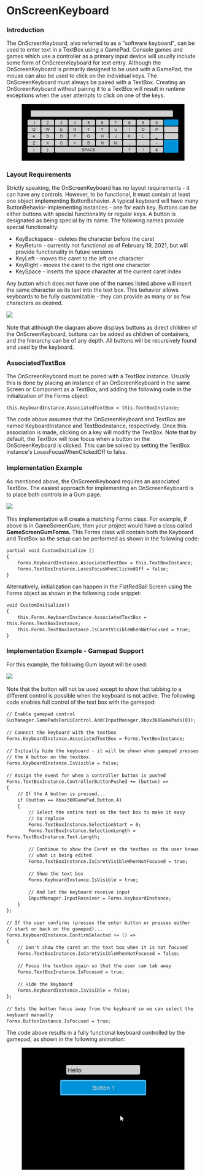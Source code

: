 # OnScreenKeyboard

### Introduction

The OnScreenKeyboard, also referred to as a "software keyboard", can be used to enter text in a TextBox using a GamePad. Console games and games which use a controller as a primary input device will usually include some form of OnScreenKeyboard for text entry. Although the OnScreenKeyboard is primarily designed to be used with a GamePad, the mouse can also be used to click on the individual keys. The OnScreenKeyboard must always be paired with a TextBox. Creating an OnScreenKeyboard without pairing it to a TextBox will result in runtime exceptions when the user attempts to click on one of the keys.

<figure><img src="../../../../.gitbook/assets/2021-02-2021_February_19_210140.gif" alt=""><figcaption></figcaption></figure>

### Layout Requirements

Strictly speaking, the OnScreenKeyboard has no layout requirements - it can have any controls. However, to be functional, it must contain at least one object implementing ButtonBehavior. A typical keyboard will have many ButtonBehavior-implementing instances - one for each key. Buttons can be either buttons with special functionality or regular keys. A button is designated as being special by its name. The following names provide special functionality:

* KeyBackspace - deletes the character before the caret
* KeyReturn - currently not functional as of February 19, 2021, but will provide functionality in future versions
* KeyLeft - moves the caret to the left one character
* KeyRight - moves the caret to the right one character
* KeySpace - inserts the space character at the current caret index

Any button which does not have one of the names listed above will insert the same character as its text into the text box. This behavior allows keyboards to be fully customizable - they can provide as many or as few characters as desired.

![](../../../../.gitbook/assets/2021-02-img\_6030989f78e65.png)

Note that although the diagram above displays buttons as direct children of the OnScreenKeyboard, buttons can be added as children of containers, and the hierarchy can be of any depth. All buttons will be recursively found and used by the keyboard.

### AssociatedTextBox

The OnScreenKeyboard must be paired with a TextBox instance. Usually this is done by placing an instance of an OnScreenKeyboard in the same Screen or Component as a TextBox, and adding the following code in the initialization of the Forms object:

```
this.KeyboardInstance.AssociatedTextBox = this.TextBoxInstance;
```

The code above assumes that the OnScreenKeyboard and TextBox are named KeyboardInstance and TextBoxInstance, respectively. Once this association is made, clicking on a key will modify the TextBox. Note that by default, the TextBox will lose focus when a button on the OnScreenKeyboard is clicked. This can be solved by setting the TextBox instance's LosesFocusWhenClickedOff to false.

### Implementation Example

As mentioned above, the OnScreenKeyboard requires an associated TextBox. The easiest approach for implementing an OnScreenKeyboard is to place both controls in a Gum page.

![](../../../../.gitbook/assets/2021-02-img\_6031dc3ac3a39.png)

This implementation will create a matching Forms class. For example, if above is in GameScreenGum, then your project would have a class called **GameScreenGumForms.** This Forms class will contain both the Keyboard and TextBox so the setup can be performed as shown in the following code:

```
partial void CustomInitialize () 
{
    Forms.KeyboardInstance.AssociatedTextBox = this.TextBoxInstance;
    Forms.TextBoxInstance.LosesFocusWhenClickedOff = false;
}
```

Alternatively, initialization can happen in the FlatRedBall Screen using the Forms object as shown in the following code snippet:

```
void CustomInitialize()
{
    this.Forms.KeyboardInstance.AssociatedTextBox = this.Forms.TextBoxInstance;
    this.Forms.TextBoxInstance.IsCaretVisibleWhenNotFocused = true;
}
```

### Implementation Example - Gamepad Support

For this example, the following Gum layout will be used:

![](../../../../.gitbook/assets/2022-02-img\_62005c691db5c.png)

Note that the button will not be used except to show that tabbing to a different control is possible when the keyboard is not active. The following code enables full control of the text box with the gamepad:

```
// Enable gamepad control
GuiManager.GamePadsForUiControl.Add(InputManager.Xbox360GamePads[0]);

// Connect the keyboard with the textbox
Forms.KeyboardInstance.AssociatedTextBox = Forms.TextBoxInstance;

// Initially hide the keyboard - it will be shown when gamepad presses
// the A button on the textbox.
Forms.KeyboardInstance.IsVisible = false;

// Assign the event for when a controller button is pushed
Forms.TextBoxInstance.ControllerButtonPushed += (button) =>
{
    // If the A button is pressed...
    if (button == Xbox360GamePad.Button.A)
    {
        // Select the entire text on the text box to make it easy
        // to replace
        Forms.TextBoxInstance.SelectionStart = 0;
        Forms.TextBoxInstance.SelectionLength = Forms.TextBoxInstance.Text.Length;

        // Continue to show the Caret on the textbox so the user knows
        // what is being edited
        Forms.TextBoxInstance.IsCaretVisibleWhenNotFocused = true;

        // Shwo the text box
        Forms.KeyboardInstance.IsVisible = true;

        // And let the keyboard receive input
        InputManager.InputReceiver = Forms.KeyboardInstance;
    }
};

// If the user confirms (presses the enter button or presses either
// start or back on the gamepad)...
Forms.KeyboardInstance.ConfirmSelected += () =>
{
    // Don't show the caret on the text box when it is not focused
    Forms.TextBoxInstance.IsCaretVisibleWhenNotFocused = false;

    // Focus the textbox again so that the user can tab away
    Forms.TextBoxInstance.IsFocused = true;

    // Hide the keyboard
    Forms.KeyboardInstance.IsVisible = false;
};

// Sets the button focus away from the keyboard so we can select the keyboard manually
Forms.ButtonInstance.IsFocused = true;
```

The code above results in a fully functional keyboard controlled by the gamepad, as shown in the following animation:

<figure><img src="../../../../.gitbook/assets/2021-02-06_16-42-36.gif" alt=""><figcaption></figcaption></figure>
